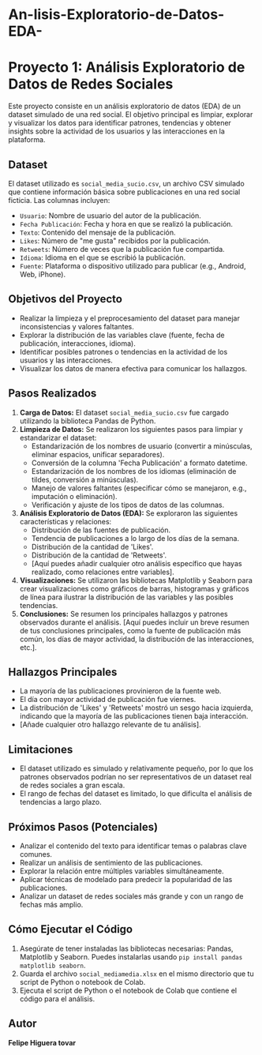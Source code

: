 # An-lisis-Exploratorio-de-Datos-EDA-
# Proyecto 1: Análisis Exploratorio de Datos de Redes Sociales

Este proyecto consiste en un análisis exploratorio de datos (EDA) de un dataset simulado de una red social. El objetivo principal es limpiar, explorar y visualizar los datos para identificar patrones, tendencias y obtener insights sobre la actividad de los usuarios y las interacciones en la plataforma.

## Dataset

El dataset utilizado es `social_media_sucio.csv`, un archivo CSV simulado que contiene información básica sobre publicaciones en una red social ficticia. Las columnas incluyen:

* `Usuario`: Nombre de usuario del autor de la publicación.
* `Fecha Publicación`: Fecha y hora en que se realizó la publicación.
* `Texto`: Contenido del mensaje de la publicación.
* `Likes`: Número de "me gusta" recibidos por la publicación.
* `Retweets`: Número de veces que la publicación fue compartida.
* `Idioma`: Idioma en el que se escribió la publicación.
* `Fuente`: Plataforma o dispositivo utilizado para publicar (e.g., Android, Web, iPhone).

## Objetivos del Proyecto

* Realizar la limpieza y el preprocesamiento del dataset para manejar inconsistencias y valores faltantes.
* Explorar la distribución de las variables clave (fuente, fecha de publicación, interacciones, idioma).
* Identificar posibles patrones o tendencias en la actividad de los usuarios y las interacciones.
* Visualizar los datos de manera efectiva para comunicar los hallazgos.

## Pasos Realizados

1.  **Carga de Datos:** El dataset `social_media_sucio.csv` fue cargado utilizando la biblioteca Pandas de Python.
2.  **Limpieza de Datos:** Se realizaron los siguientes pasos para limpiar y estandarizar el dataset:
    * Estandarización de los nombres de usuario (convertir a minúsculas, eliminar espacios, unificar separadores).
    * Conversión de la columna 'Fecha Publicación' a formato datetime.
    * Estandarización de los nombres de los idiomas (eliminación de tildes, conversión a minúsculas).
    * Manejo de valores faltantes (especificar cómo se manejaron, e.g., imputación o eliminación).
    * Verificación y ajuste de los tipos de datos de las columnas.
3.  **Análisis Exploratorio de Datos (EDA):** Se exploraron las siguientes características y relaciones:
    * Distribución de las fuentes de publicación.
    * Tendencia de publicaciones a lo largo de los días de la semana.
    * Distribución de la cantidad de 'Likes'.
    * Distribución de la cantidad de 'Retweets'.
    * [Aquí puedes añadir cualquier otro análisis específico que hayas realizado, como relaciones entre variables].
4.  **Visualizaciones:** Se utilizaron las bibliotecas Matplotlib y Seaborn para crear visualizaciones como gráficos de barras, histogramas y gráficos de línea para ilustrar la distribución de las variables y las posibles tendencias.
5.  **Conclusiones:** Se resumen los principales hallazgos y patrones observados durante el análisis. [Aquí puedes incluir un breve resumen de tus conclusiones principales, como la fuente de publicación más común, los días de mayor actividad, la distribución de las interacciones, etc.].

## Hallazgos Principales 
* La mayoría de las publicaciones provinieron de la fuente web.
* El día con mayor actividad de publicación fue viernes.
* La distribución de 'Likes' y 'Retweets' mostró un sesgo hacia izquierda, indicando que la mayoría de las publicaciones tienen baja interacción.
* [Añade cualquier otro hallazgo relevante de tu análisis].

## Limitaciones

* El dataset utilizado es simulado y relativamente pequeño, por lo que los patrones observados podrían no ser representativos de un dataset real de redes sociales a gran escala.
* El rango de fechas del dataset es limitado, lo que dificulta el análisis de tendencias a largo plazo.

## Próximos Pasos (Potenciales)

* Analizar el contenido del texto para identificar temas o palabras clave comunes.
* Realizar un análisis de sentimiento de las publicaciones.
* Explorar la relación entre múltiples variables simultáneamente.
* Aplicar técnicas de modelado para predecir la popularidad de las publicaciones.
* Analizar un dataset de redes sociales más grande y con un rango de fechas más amplio.

## Cómo Ejecutar el Código

1.  Asegúrate de tener instaladas las bibliotecas necesarias: Pandas, Matplotlib y Seaborn. Puedes instalarlas usando `pip install pandas matplotlib seaborn`.
2.  Guarda el archivo `social_mediamedia.xlsx` en el mismo directorio que tu script de Python o notebook de Colab.
3.  Ejecuta el script de Python o el notebook de Colab que contiene el código para el análisis.

## Autor
**Felipe Higuera tovar**



